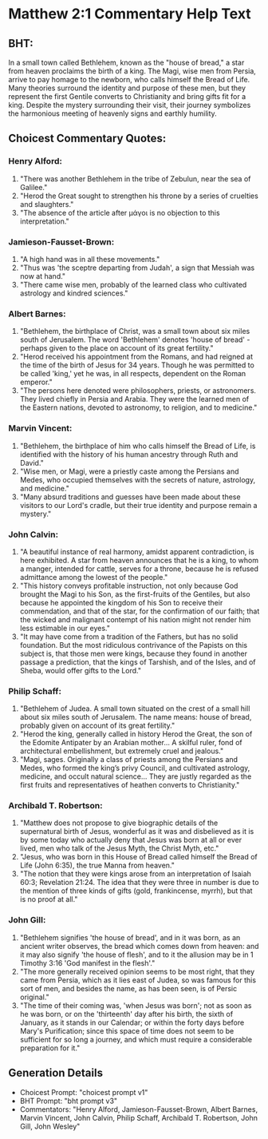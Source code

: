 # Matthew 2:1 Commentary Help Text

## BHT:
In a small town called Bethlehem, known as the "house of bread," a star from heaven proclaims the birth of a king. The Magi, wise men from Persia, arrive to pay homage to the newborn, who calls himself the Bread of Life. Many theories surround the identity and purpose of these men, but they represent the first Gentile converts to Christianity and bring gifts fit for a king. Despite the mystery surrounding their visit, their journey symbolizes the harmonious meeting of heavenly signs and earthly humility.

## Choicest Commentary Quotes:
### Henry Alford:
1. "There was another Bethlehem in the tribe of Zebulun, near the sea of Galilee." 
2. "Herod the Great sought to strengthen his throne by a series of cruelties and slaughters." 
3. "The absence of the article after μάγοι is no objection to this interpretation."

### Jamieson-Fausset-Brown:
1. "A high hand was in all these movements."
2. "Thus was 'the sceptre departing from Judah', a sign that Messiah was now at hand."
3. "There came wise men, probably of the learned class who cultivated astrology and kindred sciences."

### Albert Barnes:
1. "Bethlehem, the birthplace of Christ, was a small town about six miles south of Jerusalem. The word 'Bethlehem' denotes 'house of bread' - perhaps given to the place on account of its great fertility."
2. "Herod received his appointment from the Romans, and had reigned at the time of the birth of Jesus for 34 years. Though he was permitted to be called 'king,' yet he was, in all respects, dependent on the Roman emperor."
3. "The persons here denoted were philosophers, priests, or astronomers. They lived chiefly in Persia and Arabia. They were the learned men of the Eastern nations, devoted to astronomy, to religion, and to medicine."

### Marvin Vincent:
1. "Bethlehem, the birthplace of him who calls himself the Bread of Life, is identified with the history of his human ancestry through Ruth and David." 
2. "Wise men, or Magi, were a priestly caste among the Persians and Medes, who occupied themselves with the secrets of nature, astrology, and medicine." 
3. "Many absurd traditions and guesses have been made about these visitors to our Lord's cradle, but their true identity and purpose remain a mystery."

### John Calvin:
1. "A beautiful instance of real harmony, amidst apparent contradiction, is here exhibited. A star from heaven announces that he is a king, to whom a manger, intended for cattle, serves for a throne, because he is refused admittance among the lowest of the people."
2. "This history conveys profitable instruction, not only because God brought the Magi to his Son, as the first-fruits of the Gentiles, but also because he appointed the kingdom of his Son to receive their commendation, and that of the star, for the confirmation of our faith; that the wicked and malignant contempt of his nation might not render him less estimable in our eyes."
3. "It may have come from a tradition of the Fathers, but has no solid foundation. But the most ridiculous contrivance of the Papists on this subject is, that those men were kings, because they found in another passage a prediction, that the kings of Tarshish, and of the Isles, and of Sheba, would offer gifts to the Lord."

### Philip Schaff:
1. "Bethlehem of Judea. A small town situated on the crest of a small hill about six miles south of Jerusalem. The name means: house of bread, probably given on account of its great fertility." 
2. "Herod the king, generally called in history Herod the Great, the son of the Edomite Antipater by an Arabian mother... A skilful ruler, fond of architectural embellishment, but extremely cruel and jealous." 
3. "Magi, sages. Originally a class of priests among the Persians and Medes, who formed the king’s privy Council, and cultivated astrology, medicine, and occult natural science... They are justly regarded as the first fruits and representatives of heathen converts to Christianity."

### Archibald T. Robertson:
1. "Matthew does not propose to give biographic details of the supernatural birth of Jesus, wonderful as it was and disbelieved as it is by some today who actually deny that Jesus was born at all or ever lived, men who talk of the Jesus Myth, the Christ Myth, etc."
2. "Jesus, who was born in this House of Bread called himself the Bread of Life (John 6:35), the true Manna from heaven."
3. "The notion that they were kings arose from an interpretation of Isaiah 60:3; Revelation 21:24. The idea that they were three in number is due to the mention of three kinds of gifts (gold, frankincense, myrrh), but that is no proof at all."

### John Gill:
1. "Bethlehem signifies 'the house of bread', and in it was born, as an ancient writer observes, the bread which comes down from heaven: and it may also signify 'the house of flesh', and to it the allusion may be in 1 Timothy 3:16 'God manifest in the flesh'." 
2. "The more generally received opinion seems to be most right, that they came from Persia, which as it lies east of Judea, so was famous for this sort of men, and besides the name, as has been seen, is of Persic original."
3. "The time of their coming was, 'when Jesus was born'; not as soon as he was born, or on the 'thirteenth' day after his birth, the sixth of January, as it stands in our Calendar; or within the forty days before Mary's Purification; since this space of time does not seem to be sufficient for so long a journey, and which must require a considerable preparation for it."


## Generation Details
- Choicest Prompt: "choicest prompt v1"
- BHT Prompt: "bht prompt v3"
- Commentators: "Henry Alford, Jamieson-Fausset-Brown, Albert Barnes, Marvin Vincent, John Calvin, Philip Schaff, Archibald T. Robertson, John Gill, John Wesley"
